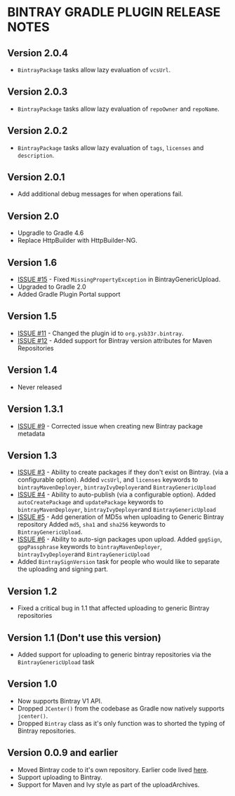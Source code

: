 BINTRAY GRADLE PLUGIN RELEASE NOTES
===================================

## Version 2.0.4
* `BintrayPackage` tasks allow lazy evaluation of `vcsUrl`.

## Version 2.0.3
* `BintrayPackage` tasks allow lazy evaluation of `repoOwner` and `repoName`.

## Version 2.0.2
* `BintrayPackage` tasks allow lazy evaluation of `tags`, `licenses` and `description`.

## Version 2.0.1
* Add additional debug messages for when operations fail.

## Version 2.0
* Upgradle to Gradle 4.6
* Replace HttpBuilder with HttpBuilder-NG.

## Version 1.6
* [ISSUE #15](https://github.com/ysb33r/bintray/issues/15) - Fixed `MissingPropertyException` in BintrayGenericUpload.
* Upgraded to Gradle 2.0
* Added Gradle Plugin Portal support

## Version 1.5
* [ISSUE #11](https://github.com/ysb33r/bintray/issues/11) - Changed the plugin id to ```org.ysb33r.bintray```.
* [ISSUE #12](https://github.com/ysb33r/bintray/issues/12) - Added support for Bintray version attributes for Maven Repositories

## Version 1.4
* Never released

## Version 1.3.1
* [ISSUE #9](https://github.com/ysb33r/bintray/issues/9) - Corrected issue when creating new Bintray package metadata

## Version 1.3
* [ISSUE #3](https://github.com/ysb33r/bintray/issues/3) - Ability to create packages if they don't exist on Bintray. (via a configurable option).
Added ```vcsUrl```, and ```licenses``` keywords to ```bintrayMavenDeployer```, ```bintrayIvyDeployer```and ```BintrayGenericUpload```
* [ISSUE #4](https://github.com/ysb33r/bintray/issues/4) - Ability to auto-publish (via a configurable option).
Added ```autoCreatePackage``` and ```updatePackage``` keywords to ```bintrayMavenDeployer```, ```bintrayIvyDeployer```and ```BintrayGenericUpload```
* [ISSUE #5](https://github.com/ysb33r/bintray/issues/5) - Add generation of MD5s when uploading to Generic Bintray repository
Added ```md5```, ```sha1``` and ```sha256``` keywords to ```BintrayGenericUpload```.
* [ISSUE #6](https://github.com/ysb33r/bintray/issues/6) - Ability to auto-sign packages upon upload.
Added ```gpgSign```, ```gpgPassphrase``` keywords to ```bintrayMavenDeployer```, ```bintrayIvyDeployer```and ```BintrayGenericUpload```
* Added ```BintraySignVersion``` task for people who would like to separate the uploading and signing part.

## Version 1.2
* Fixed a critical bug in 1.1 that affected uploading to generic Bintray repositories

## Version 1.1 (Don't use this version)
* Added support for uploading to generic bintray repositories via the ```BintrayGenericUpload``` task

## Version 1.0
* Now supports Bintray V1 API.
* Dropped ```JCenter()``` from the codebase as Gradle now natively supports ```jcenter()```.
* Dropped ```Bintray``` class as it's only function was to shorted the typing of Bintray repositories.

## Version 0.0.9 and earlier
* Moved Bintray code to it's own repository. Earlier code lived [here](https://github.com/ysb33r/Gradle/tree/RELEASE_0_0_9/bintray).
* Support uploading to Bintray.
* Support for Maven and Ivy style as part of the uploadArchives.
